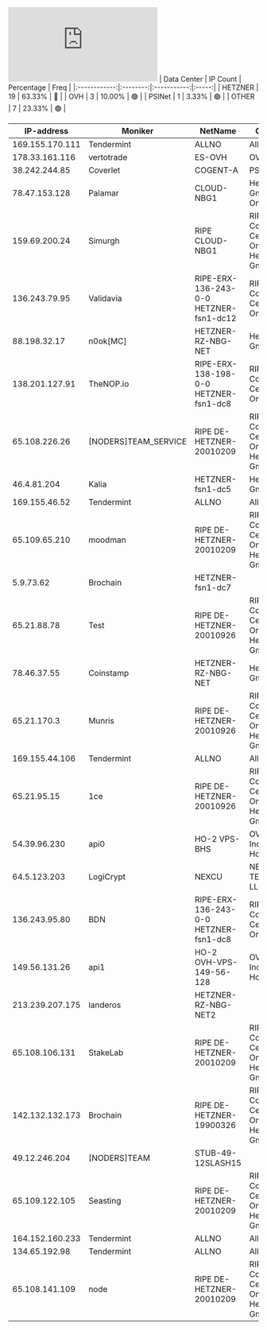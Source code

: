![Diagramm](https://github.com/obajay/StateSync-snapshots/blob/main/Projects/Rebus/1/README.md)
| Data Center | IP Count | Percentage | Freq |
|:------------:|:--------:|:-----------:|:-----:|
| HETZNER | 19 | 63.33% | 🔴 |
| OVH | 3 | 10.00% | 🟢 |
| PSINet | 1 | 3.33% | 🟢 |
| OTHER | 7 | 23.33% | 🟢 |

<!-- START_TABLE -->
| IP-address | Moniker | NetName | Organization |
|-------------|-------------|-------------|-------------|
| 169.155.170.111 | Tendermint | ALLNO | Allnodes Inc |
| 178.33.161.116 | vertotrade | ES-OVH | OVH Hispano |
| 38.242.244.85 | Coverlet | COGENT-A | PSINet, Inc. |
| 78.47.153.128 | Palamar | CLOUD-NBG1 | Hetzner Online GmbH Hetzner Online GmbH |
| 159.69.200.24 | Simurgh | RIPE CLOUD-NBG1 | RIPE Network Coordination Centre Hetzner Online GmbH Hetzner Online GmbH |
| 136.243.79.95 | Validavia | RIPE-ERX-136-243-0-0 HETZNER-fsn1-dc12 | RIPE Network Coordination Centre Hetzner Online GmbH |
| 88.198.32.17 | n0ok[MC] | HETZNER-RZ-NBG-NET | Hetzner Online GmbH |
| 138.201.127.91 | TheNOP.io | RIPE-ERX-138-198-0-0 HETZNER-fsn1-dc8 | RIPE Network Coordination Centre Hetzner Online GmbH |
| 65.108.226.26 | [NODERS]TEAM_SERVICE | RIPE DE-HETZNER-20010209 | RIPE Network Coordination Centre Hetzner Online GmbH Hetzner Online GmbH |
| 46.4.81.204 | Kalia | HETZNER-fsn1-dc5 | Hetzner Online GmbH |
| 169.155.46.52 | Tendermint | ALLNO | Allnodes Inc |
| 65.109.65.210 | moodman | RIPE DE-HETZNER-20010209 | RIPE Network Coordination Centre Hetzner Online GmbH Hetzner Online GmbH |
| 5.9.73.62 | Brochain | HETZNER-fsn1-dc7 |  |
| 65.21.88.78 | Test | RIPE DE-HETZNER-20010926 | RIPE Network Coordination Centre Hetzner Online GmbH Hetzner Online GmbH |
| 78.46.37.55 | Coinstamp | HETZNER-RZ-NBG-NET | Hetzner Online GmbH |
| 65.21.170.3 | Munris | RIPE DE-HETZNER-20010926 | RIPE Network Coordination Centre Hetzner Online GmbH Hetzner Online GmbH |
| 169.155.44.106 | Tendermint | ALLNO | Allnodes Inc |
| 65.21.95.15 | 1ce | RIPE DE-HETZNER-20010926 | RIPE Network Coordination Centre Hetzner Online GmbH Hetzner Online GmbH |
| 54.39.96.230 | api0 | HO-2 VPS-BHS | OVH Hosting, Inc. OVH Hosting, Inc. |
| 64.5.123.203 | LogiCrypt | NEXCU | NEXCUS TECHNOLOGIES LLC |
| 136.243.95.80 | BDN | RIPE-ERX-136-243-0-0 HETZNER-fsn1-dc8 | RIPE Network Coordination Centre Hetzner Online GmbH |
| 149.56.131.26 | api1 | HO-2 OVH-VPS-149-56-128 | OVH Hosting, Inc. OVH Hosting, Inc. |
| 213.239.207.175 | landeros | HETZNER-RZ-NBG-NET2 |  |
| 65.108.106.131 | StakeLab | RIPE DE-HETZNER-20010209 | RIPE Network Coordination Centre Hetzner Online GmbH Hetzner Online GmbH |
| 142.132.132.173 | Brochain | RIPE DE-HETZNER-19900326 | RIPE Network Coordination Centre Hetzner Online GmbH Hetzner Online GmbH |
| 49.12.246.204 | [NODERS]TEAM | STUB-49-12SLASH15 |  |
| 65.109.122.105 | Seasting | RIPE DE-HETZNER-20010209 | RIPE Network Coordination Centre Hetzner Online GmbH Hetzner Online GmbH |
| 164.152.160.233 | Tendermint | ALLNO | Allnodes Inc |
| 134.65.192.98 | Tendermint | ALLNO | Allnodes Inc |
| 65.108.141.109 | node | RIPE DE-HETZNER-20010209 | RIPE Network Coordination Centre Hetzner Online GmbH Hetzner Online GmbH |

<!-- END_TABLE -->